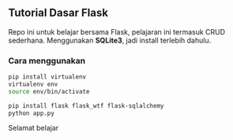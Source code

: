 ## Tutorial Dasar Flask

Repo ini untuk belajar bersama Flask, pelajaran ini termasuk CRUD sederhana.
Menggunakan **SQLite3**, jadi install terlebih dahulu.

### Cara menggunakan

```bash
pip install virtualenv
virtualenv env
source env/bin/activate

pip install flask flask_wtf flask-sqlalchemy
python app.py
```

Selamat belajar